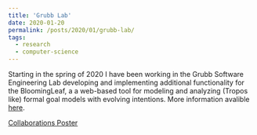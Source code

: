 ```yaml
---
title: 'Grubb Lab'
date: 2020-01-20
permalink: /posts/2020/01/grubb-lab/
tags:
  - research
  - computer-science
---
```


Starting in the spring of 2020 I have been working in the Grubb Software Engineering Lab developing and implementing additional functionality for the BloomingLeaf, a a web-based tool for modeling and analyzing (Tropos like) formal goal models with evolving intentions.
More information avalible [here](https://amgrubb.github.io/grubb-lab/).

[Collaborations Poster](https://sophia.smith.edu/celebrating-collaborations/we-see-the-true-colors-sliding-through-evaluation-visualization-with-color/)
